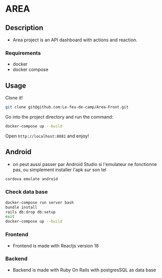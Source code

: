 # AREA

## Description

- Area project is an API dashboard with actions and reaction.

### Requirements

- docker
- docker compose

## Usage

Clone it!

```bash
git clone git@github.com:Le-feu-de-camp/Area-Front.git
```

Go into the project directory and run the command:

```bash
docker-compose up --build
```

Open `http://localhost:8081` and enjoy!

## Android

- on peut aussi passer par Android Studio si l'emulateur ne fonctionne pas, ou simplement installer l'apk sur son tel

```bash
cordova emulate android
```

### Check data base

```bash
docker-compose run server bash
bundle install
rails db:drop db:setup
exit
docker-compose up --build
```

### Frontend

- Frontend is made with Reactjs version 18

### Backend

- Backend is made with Ruby On Rails with postgresSQL as data base
